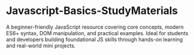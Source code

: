 # Javascript-Basics-StudyMaterials
A beginner-friendly JavaScript resource covering core concepts, modern ES6+ syntax, DOM manipulation, and practical examples. Ideal for students and developers building foundational JS skills through hands-on learning and real-world mini projects.
